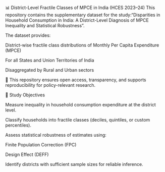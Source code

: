 📊 District-Level Fractile Classes of MPCE in India (HCES 2023–24)
This repository contains the supplementary dataset for the study:“Disparities in Household Consumption in India: A District-Level Diagnosis of MPCE Inequality and Statistical Robustness”.

The dataset provides:

District-wise fractile class distributions of Monthly Per Capita Expenditure (MPCE)

For all States and Union Territories of India

Disaggregated by Rural and Urban sectors

🔗 This repository ensures open access, transparency, and supports reproducibility for policy-relevant research.

🎯 Study Objectives

Measure inequality in household consumption expenditure at the district level.

Classify households into fractile classes (deciles, quintiles, or custom percentiles).

Assess statistical robustness of estimates using:

Finite Population Correction (FPC)

Design Effect (DEFF)

Identify districts with sufficient sample sizes for reliable inference.
